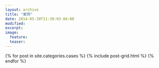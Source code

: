 ```yaml
---
layout: archive
title: "案例"
date: 2014-05-30T11:39:03-04:00
modified:
excerpt: 
image:
  feature:
  teaser:
---
```


<div class="tiles">
{% for post in site.categories.cases %}
  {% include post-grid.html %}
{% endfor %}
</div><!-- /.tiles -->